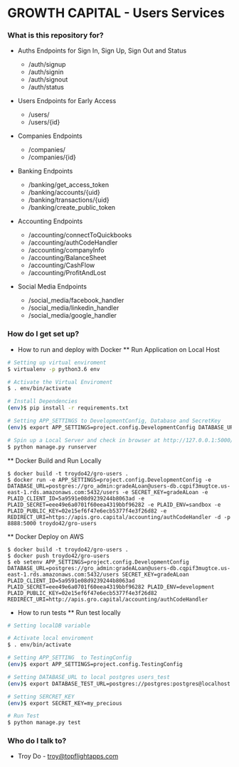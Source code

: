 # GROWTH CAPITAL - Users Services 

### What is this repository for? ###
* Auths Endpoints for Sign In, Sign Up, Sign Out and Status
    - /auth/signup
    - /auth/signin
    - /auth/signout
    - /auth/status

* Users Endpoints for Early Access
    - /users/
    - /users/{id}

* Companies Endpoints
    - /companies/
    - /companies/{id}
    
* Banking Endpoints
    - /banking/get_access_token
    - /banking/accounts/{uid}
    - /banking/transactions/{uid}
    - /banking/create_public_token

* Accounting Endpoints
    - /accounting/connectToQuickbooks
    - /accounting/authCodeHandler
    - /accounting/companyInfo
    - /accounting/BalanceSheet
    - /accounting/CashFlow
    - /accounting/ProfitAndLost

* Social Media Endpoints
    - /social_media/facebook_handler
    - /social_media/linkedin_handler
    - /social_media/google_handler

### How do I get set up? ###

* How to run and deploy with Docker
** Run Application on Local Host

```bash
# Setting up virtual enviroment
$ virtualenv -p python3.6 env

# Activate the Virtual Enviroment
$ . env/bin/activate

# Install Dependencies
(env)$ pip install -r requirements.txt

# Setting APP_SETTINGS to DevelopmentConfig, Database and SecretKey
(env)$ export APP_SETTINGS=project.config.DevelopmentConfig DATABASE_URL=postgres://gro_admin:gradeALoan@users-db.cqpif3mugtce.us-east-1.rds.amazonaws.com:5432/users SECRET_KEY=gradeALoan PLAID_CLIENT_ID=5a9591e08d9239244b8063ad PLAID_SECRET=eee49e6a0701f60eea4319bbf96282 PLAID_ENV=development PLAID_PUBLIC_KEY=02e15ef6f47e6ecb5377f4e3f26d82

# Spin up a Local Server and check in browser at http://127.0.0.1:5000/ 
$ python manage.py runserver

```

** Docker Build and Run Locally
```
$ docker build -t troydo42/gro-users .
$ docker run -e APP_SETTINGS=project.config.DevelopmentConfig -e DATABASE_URL=postgres://gro_admin:gradeALoan@users-db.cqpif3mugtce.us-east-1.rds.amazonaws.com:5432/users -e SECRET_KEY=gradeALoan -e PLAID_CLIENT_ID=5a9591e08d9239244b8063ad -e PLAID_SECRET=eee49e6a0701f60eea4319bbf96282 -e PLAID_ENV=sandbox -e PLAID_PUBLIC_KEY=02e15ef6f47e6ecb5377f4e3f26d82 -e REDIRECT_URI=https://apis.gro.capital/accounting/authCodeHandler -d -p 8888:5000 troydo42/gro-users

```

** Docker Deploy on AWS

```
$ docker build -t troydo42/gro-users .
$ docker push troydo42/gro-users
$ eb setenv APP_SETTINGS=project.config.DevelopmentConfig DATABASE_URL=postgres://gro_admin:gradeALoan@users-db.cqpif3mugtce.us-east-1.rds.amazonaws.com:5432/users SECRET_KEY=gradeALoan PLAID_CLIENT_ID=5a9591e08d9239244b8063ad PLAID_SECRET=eee49e6a0701f60eea4319bbf96282 PLAID_ENV=development PLAID_PUBLIC_KEY=02e15ef6f47e6ecb5377f4e3f26d82
REDIRECT_URI=http://apis.gro.capital/accounting/authCodeHandler
```


* How to run tests
** Run test locally
```bash
# Setting localDB variable

# Activate local enviroment
$ . env/bin/activate

# Setting APP_SETTING  to TestingConfig
(env)$ export APP_SETTINGS=project.config.TestingConfig

# Setting DATABASE_URL to local postgres users_test
(env)$ export DATABASE_TEST_URL=postgres://postgres:postgres@localhost:5432/users_test

# Setting SERCRET_KEY 
(env)$ export SECRET_KEY=my_precious

# Run Test
$ python manage.py test
```


### Who do I talk to? ###
* Troy Do - troy@topflightapps.com